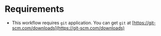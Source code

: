 # Requirements
- This workflow requires `git` application. You can get `git` at [https://git-scm.com/downloads](https://git-scm.com/downloads)
